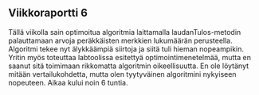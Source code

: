 ## Viikkoraportti 6

Tällä viikolla sain optimoitua algoritmia laittamalla laudanTulos-metodin palauttamaan arvoja peräkkäisten merkkien lukumäärän perusteella. Algoritmi tekee nyt älykkäämpiä siirtoja ja siitä tuli hieman nopeampikin. Yritin myös toteuttaa labtoolissa esitettyä optimointimenetelmää, mutta en saanut sitä toimimaan rikkomatta algoritmin oikeellisuutta. En ole löytänyt mitään vertailukohdetta, mutta olen tyytyväinen algoritmini nykyiseen nopeuteen. Aikaa kului noin 6 tuntia.

